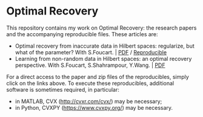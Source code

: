 # Optimal Recovery

This repository contains my work on Optimal Recovery: the research papers and the accompanying reproducible files. These articles are:

* Optimal recovery from inaccurate data in Hilbert spaces: regularize, but what of the parameter? With S.Foucart. | <a href="https://github.com/liaochunyang/Optimal_Recovery/blob/main/Hilbert_error_Reg/ORHilbert_Reg.pdf" target="_blank">PDF</a> / <a href="https://github.com/liaochunyang/Optimal_Recovery/blob/main/Hilbert_error_Reg/ORHilbert_Reg_repro.zip" target="_blank">Reproducible</a>
* Learning from non-random data in Hilbert spaces: an optimal recovery perspective. With S.Foucart, S.Shahrampour, Y.Wang. | <a href="https://github.com/liaochunyang/Optimal_Recovery/blob/main/Non-Random/LearningHilbert2.pdf" target="_blank">PDF</a>


For a direct access to the paper and zip files of the reproducibles, simply click on the links above. To execute these reproducibles, additional software is sometimes required, in particular:


- in MATLAB, CVX (http://cvxr.com/cvx/) may be necessary;
- in Python, CVXPY (https://www.cvxpy.org/) may be necessary.
